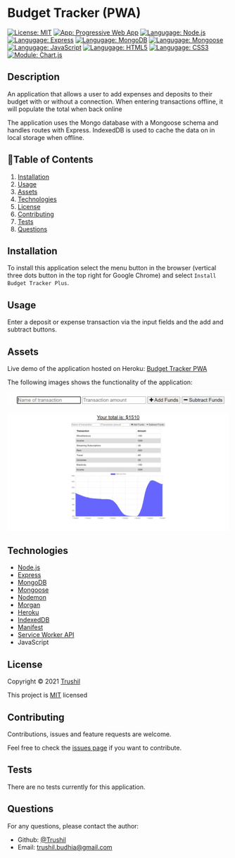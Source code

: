 # Budget Tracker (PWA)

[![License: MIT](https://img.shields.io/badge/License-MIT-brightgreen.svg)](https://opensource.org/licenses/MIT)
[![App: Progressive Web App](https://img.shields.io/badge/App-PWA-ff69b4.svg)](https://opensource.org/licenses/MIT)
[![Langugage: Node.js](https://img.shields.io/badge/Language-Nodejs-blue.svg)](https://nodejs.org/en/docs/)
[![Langugage: Express](https://img.shields.io/badge/Language-Express-orange.svg)](https://expressjs.com/)
[![Langugage: MongoDB](https://img.shields.io/badge/Language-MongoDB-green.svg)](https://www.mongodb.com/)
[![Langugage: Mongoose](https://img.shields.io/badge/Language-Mongoose-blueviolet.svg)](https://mongoosejs.com/)
[![Langugage: JavaScript](https://img.shields.io/badge/Language-JavaScript-brightgreen.svg)](https://www.javascript.com/)
[![Langugage: HTML5](https://img.shields.io/badge/Language-HTML5-yellow.svg)](https://developer.mozilla.org/en-US/docs/Glossary/HTML5)
[![Langugage: CSS3](https://img.shields.io/badge/Language-CSS3-informational.svg)](https://developer.mozilla.org/en-US/docs/Web/CSS)
[![Module: Chart.js](https://img.shields.io/badge/Module-Chart.js-9cf.svg)](https://developer.mozilla.org/en-US/docs/Web/CSS)

## Description

An application that allows a user to add expenses and deposits to their budget with or without a connection. When entering transactions offline, it will populate the total when back online

The application uses the Mongo database with a Mongoose schema and handles routes with Express. IndexedDB is used to cache the data on in local storage when offline.

## 📖Table of Contents
1. [Installation](#installation)
2. [Usage](#usage)
3. [Assets](#assets)
4. [Technologies](#Technologies)
5. [License](#license)
6. [Contributing](#contributing)
7. [Tests](#tests)
8. [Questions](#questions)

## Installation
To install this application select the menu button in the browser (vertical three dots button in the top right for Google Chrome) and select ```Install Budget Tracker Plus```. 
    
## Usage
Enter a deposit or expense transaction via the input fields and the add and subtract buttons. 

## Assets
Live demo of the application hosted on Heroku: [Budget Tracker PWA](https://budget-tracker-pwa-plus.herokuapp.com/)

The following images shows the functionality of the application: 

![Budget Tracker snippet of the input fields.](./assets/images/Budget-Tracker-PWA-preview-1.jpg)

![Budget Tracker screenshot of the transaction list and chart.](./assets/images/Budget-Tracker-PWA-preview-2.png)

## Technologies
- [Node.js](https://nodejs.org/en/docs/)
- [Express](https://expressjs.com/)
- [MongoDB](https://www.mongodb.com/)
- [Mongoose](https://mongoosejs.com/)
- [Nodemon](https://www.npmjs.com/package/nodemon)
- [Morgan](https://www.npmjs.com/package/morgan)
- [Heroku](https://www.heroku.com/)
- [IndexedDB](https://developer.mozilla.org/en-US/docs/Web/API/IndexedDB_API)
- [Manifest](https://developer.mozilla.org/en-US/docs/Mozilla/Add-ons/WebExtensions/manifest.json)
- [Service Worker API](https://developer.mozilla.org/en-US/docs/Web/API/Service_Worker_API)
- JavaScript

## License
Copyright © 2021 [Trushil](https://github.com/TrushilBudhia)

This project is [MIT](./LICENSE) licensed

## Contributing
Contributions, issues and feature requests are welcome.

Feel free to check the [issues page](https://github.com/TrushilBudhia/Budget-Tracker-PWA/issues) if you want to contribute.

## Tests
There are no tests currently for this application.

## Questions
For any questions, please contact the author:

- Github: [@Trushil](https://github.com/TrushilBudhia)
- Email: trushil.budhia@gmail.com


